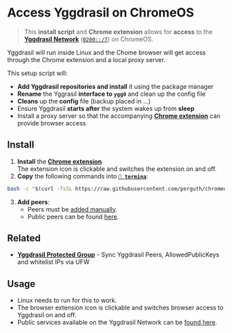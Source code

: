 # Access Yggdrasil on ChromeOS

> This **install script** and **Chrome extension** allows for **access** to the **[Yggdrasil Network](https://yggdrasil-network.github.io/)** ([`0200::/7`](https://yggdrasil-network.github.io/2018/07/28/addressing.html)) on ChromeOS.

Yggdrasil will run inside Linux and the Chome browser will get access through the Chrome extension and a local proxy server.

This setup script will:

- **Add Yggdrasil repositories and install** it using the package manager
- **Rename** the Yggrasil **interface to `ygg0`** and clean up the config file
- **Cleans** up the **config** file (backup placed in ...)
- Ensure Yggdrasil **starts after** the system wakes up from **sleep**
- Install a proxy server so that the accompanying [**Chrome extension**](https://chrome.google.com/webstore/detail/yggdrasil-on-chromeos/hcgljgobhoaeojnhikfmnhdpmgbmflec) can provide browser access

## Install

1. **Install** the **[Chrome extension](https://chrome.google.com/webstore/detail/yggdrasil-via-%60localhost8/hcgljgobhoaeojnhikfmnhdpmgbmflec)** \
  The extension icon is clickable and switches the extension on and off.
1. **Copy** the following commands into **[`🔣 termina`](https://support.google.com/chromebook/thread/565904)**:
```bash
bash -c "$(curl -fsSL https://raw.githubusercontent.com/perguth/chromeos-yggdrasil-network-setup/master/setup.sh)"
```
3. **Add peers**:
   - Peers must be [added manually](https://yggdrasil-network.github.io/configuration.html#manually-connecting-to-peers).
   - Public peers can be found [here](https://github.com/yggdrasil-network/public-peers).

## Related

- **[Yggdrasil Protected Group](https://github.com/perguth/yggdrasil-protected-group)** - Sync Yggdrasil Peers, AllowedPublicKeys and whitelist IPs via UFW

## Usage

- Linux needs to run for this to work.
- The browser extension icon is clickable and switches browser access to Yggdrasil on and off.
- Public services available on the Yggdrasil Network can be [found here](https://yggdrasil-network.github.io/services.html).
